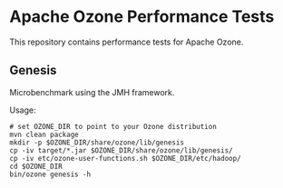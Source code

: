 # Apache Ozone Performance Tests

This repository contains performance tests for Apache Ozone.

## Genesis

Microbenchmark using the JMH framework.

Usage:

```
# set OZONE_DIR to point to your Ozone distribution
mvn clean package
mkdir -p $OZONE_DIR/share/ozone/lib/genesis
cp -iv target/*.jar $OZONE_DIR/share/ozone/lib/genesis/
cp -iv etc/ozone-user-functions.sh $OZONE_DIR/etc/hadoop/
cd $OZONE_DIR
bin/ozone genesis -h
```
